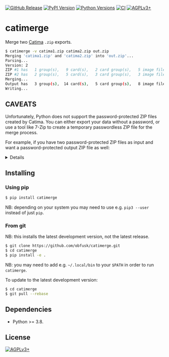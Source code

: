 <!-- SPDX-FileCopyrightText: 2023 FC Stegerman <flx@obfusk.net> -->
<!-- SPDX-License-Identifier: AGPL-3.0-or-later -->

[![GitHub Release](https://img.shields.io/github/release/obfusk/catimerge.svg?logo=github)](https://github.com/obfusk/catimerge/releases)
[![PyPI Version](https://img.shields.io/pypi/v/catimerge.svg)](https://pypi.python.org/pypi/catimerge)
[![Python Versions](https://img.shields.io/pypi/pyversions/catimerge.svg)](https://pypi.python.org/pypi/catimerge)
[![CI](https://github.com/obfusk/catimerge/workflows/CI/badge.svg)](https://github.com/obfusk/catimerge/actions?query=workflow%3ACI)
[![AGPLv3+](https://img.shields.io/badge/license-AGPLv3+-blue.svg)](https://www.gnu.org/licenses/agpl-3.0.html)

<!--
<a href="https://repology.org/project/catimerge/versions">
  <img src="https://repology.org/badge/vertical-allrepos/catimerge.svg?header="
    alt="Packaging status" align="right" />
</a>

<a href="https://repology.org/project/python:catimerge/versions">
  <img src="https://repology.org/badge/vertical-allrepos/python:catimerge.svg?header="
    alt="Packaging status" align="right" />
</a>
-->

# catimerge

Merge two [Catima](https://catima.app) `.zip` exports.

```sh
$ catimerge -v catima1.zip catima2.zip out.zip
Merging 'catima1.zip' and 'catima2.zip' into 'out.zip'...
Parsing...
Version: 2
ZIP #1 has   1 group(s),   9 card(s),   2 card group(s),   5 image file(s)
ZIP #2 has   2 group(s),   5 card(s),   3 card group(s),   3 image file(s)
Merging...
Output has   3 group(s),  14 card(s),   5 card group(s),   8 image file(s)
Writing...
```

## CAVEATS

Unfortunately, Python does not support the password-protected ZIP
files created by Catima.  You can either export your data without a
password, or use a tool like 7-Zip to create a temporary passwordless
ZIP file for the merge process.

For example, if you have two password-protected ZIP files as input and
want a password-protected output ZIP file as well:

<details>

```sh
$ ls
catima1.zip
catima2.zip
$ 7z -ocatima1 x catima1.zip            # extract into catima1/
[...]
$ 7z -ocatima2 x catima2.zip            # extract into catima2/
[...]
$ cd catima1
$ 7z a ../catima1-nopass.zip *          # create passwordless ZIP
[...]
$ cd ..
$ cd catima2
$ 7z a ../catima2-nopass.zip *          # create passwordless ZIP
[...]
$ cd ..
$ catimerge -v catima1-nopass.zip catima2-nopass.zip out-nopass.zip
Merging 'catima1-nopass.zip' and 'catima2-nopass.zip' into 'out-nopass.zip'...
[...]
$ 7z -oout-nopass x out-nopass.zip      # extract into out-nopass/
$ cd out-nopass
$ 7z -p a ../out.zip *                  # create password-protected ZIP
[...]
$ cd ..
$ ls
catima1
catima1-nopass.zip
catima1.zip
catima2
catima2-nopass.zip
catima2.zip
out-nopass
out-nopass.zip
out.zip
```

</details>

## Installing

### Using pip

```bash
$ pip install catimerge
```

NB: depending on your system you may need to use e.g. `pip3 --user`
instead of just `pip`.

### From git

NB: this installs the latest development version, not the latest
release.

```bash
$ git clone https://github.com/obfusk/catimerge.git
$ cd catimerge
$ pip install -e .
```

NB: you may need to add e.g. `~/.local/bin` to your `$PATH` in order
to run `catimerge`.

To update to the latest development version:

```bash
$ cd catimerge
$ git pull --rebase
```

## Dependencies

* Python >= 3.8.

## License

[![AGPLv3+](https://www.gnu.org/graphics/agplv3-155x51.png)](https://www.gnu.org/licenses/agpl-3.0.html)

<!-- vim: set tw=70 sw=2 sts=2 et fdm=marker : -->
